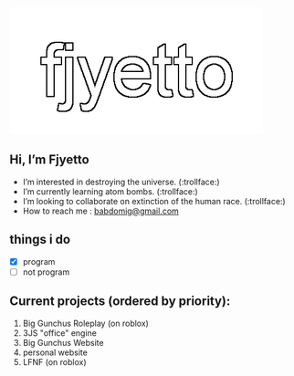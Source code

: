 <picture>
 <source srcset="fej.png">
 <img alt="my banner" src="fej.png">
</picture>

## Hi, I’m Fjyetto
- I’m interested in destroying the universe. (:trollface:)
- I’m currently learning atom bombs. (:trollface:)
- I’m looking to collaborate on extinction of the human race. (:trollface:)
- How to reach me : babdomig@gmail.com 
## things i do
- [x] program
- [ ] not program
## Current projects (ordered by priority):
1. Big Gunchus Roleplay (on roblox)
2. 3JS "office" engine
3. Big Gunchus Website
4. personal website
5. LFNF (on roblox)
